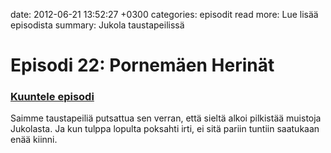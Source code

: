 date: 2012-06-21 13:52:27 +0300
categories: episodit
read more: Lue lis&auml;&auml; episodista
summary: Jukola taustapeiliss&auml;

# Episodi 22: Pornem&auml;en Herin&auml;t

### [Kuuntele episodi](http://traffic.libsyn.com/raskaasti/episodi-22.mp3)

Saimme taustapeili&auml; putsattua sen verran, ett&auml; sielt&auml; alkoi pilkist&auml;&auml; muistoja Jukolasta. Ja kun tulppa lopulta poksahti irti, ei sit&auml; pariin tuntiin saatukaan en&auml;&auml; kiinni.

<script type="text/javascript" src="http://player.wizzard.tv/player/o/j/x/134030323362/config/k-a981f8b500e1d1de/uuid/root/height/240/width/480/episode/k-edc525c8a12045c9.m4v"></script>

